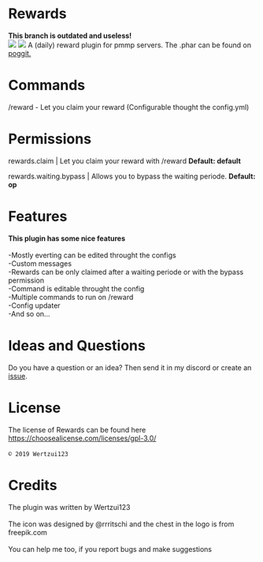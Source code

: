 # Rewards
**This branch is outdated and useless!**
<br><a href="https://poggit.pmmp.io/p/Rewards"><img src="https://poggit.pmmp.io/shield.state/Rewards"></a>
<a href="https://poggit.pmmp.io/p/Rewards"><img src="https://poggit.pmmp.io/shield.api/Rewards"></a>
A (daily) reward plugin for pmmp servers.
The .phar can be found on <a href="https://poggit.pmmp.io/p/Rewards">poggit.</a>
# Commands
/reward - Let you claim your reward
(Configurable thought the config.yml)
# Permissions
rewards.claim | Let you claim your reward with /reward **Default: default**

rewards.waiting.bypass | Allows you to bypass the waiting periode. **Default: op**

# Features
  **This plugin has some nice features**
<br>
  <br>-Mostly everting can be edited throught the configs
  <br>-Custom messages
  <br>-Rewards can be only claimed after a waiting periode or with the bypass permission
  <br>-Command is editable throught the config
  <br>-Multiple commands to run on /reward
  <br>-Config updater
  <br>-And so on...
  <br>
  
# Ideas and Questions
Do you have a question or an idea? Then send it in my <a herf="https://discord.gg/eGhZGtF">discord</a> or create an <a href="https://github.com/Wertzui123/Rewards/issues/new">issue</a>.

# License
The license of Rewards can be found here
<br>https://choosealicense.com/licenses/gpl-3.0/<br>
<br><code>© 2019 Wertzui123</code>

# Credits
The plugin was written by Wertzui123
<br>
  <br>The icon was designed by @rrritschi and the chest in the logo is from freepik.com </code>
 <br>
  <br>You can help me too, if you report bugs and make suggestions
